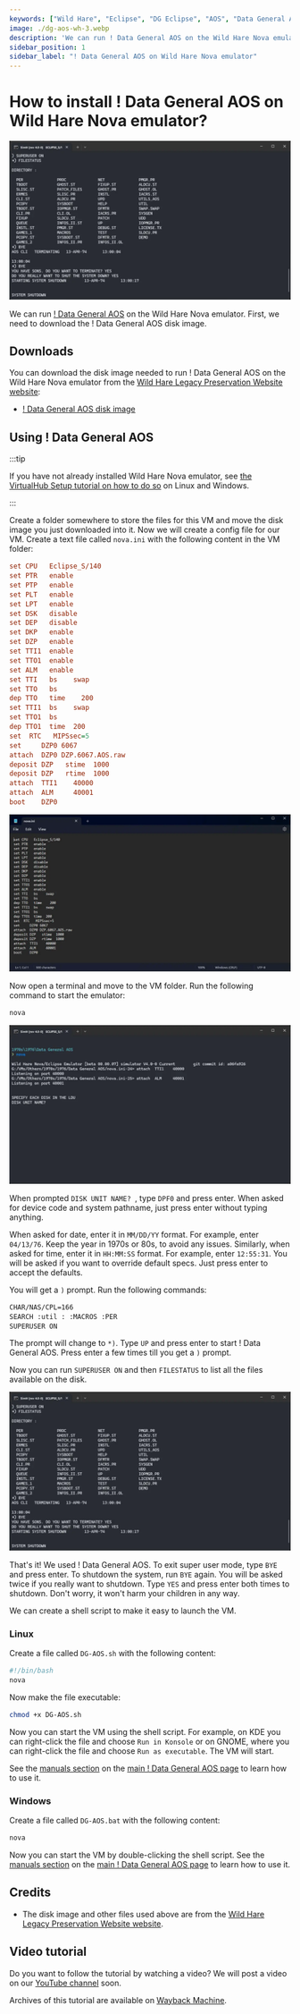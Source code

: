 ```yaml
---
keywords: ["Wild Hare", "Eclipse", "DG Eclipse", "AOS", "Data General AOS", "Data General Eclipse", "Data General", 1970s, 1976]
image: ./dg-aos-wh-3.webp
description: 'We can run ! Data General AOS on the Wild Hare Nova emulator. First, we need to download the ! Data General AOS disk image. You can download the disk image needed to run ! Data General AOS on the Wild Hare Nova emulator from the Wild Hare Legacy Preservation Website website:'
sidebar_position: 1
sidebar_label: "! Data General AOS on Wild Hare Nova emulator"
---
```


# How to install ! Data General AOS on Wild Hare Nova emulator?

![Wild Hare Nova emulator with ! Data General AOS](./dg-aos-wh-3.webp)

We can run [! Data General AOS](/1970s/1976/dg-aos) on the Wild Hare Nova emulator. First, we need to download the ! Data General AOS disk image.

## Downloads

You can download the disk image needed to run ! Data General AOS on the Wild Hare Nova emulator from the [Wild Hare Legacy Preservation Website website](http://www.novasareforever.org/):

- [! Data General AOS disk image](http://www.novasareforever.org/archive/public/wh/simh/disks/DZP.6067.AOS.raw)

## Using ! Data General AOS

:::tip

If you have not already installed Wild Hare Nova emulator, see [the VirtualHub Setup tutorial on how to do so](https://setup.virtualhub.eu.org/wh-nova/) on Linux and Windows.

:::

Create a folder somewhere to store the files for this VM and move the disk image you just downloaded into it. Now we will create a config file for our VM. Create a text file called `nova.ini` with the following content in the VM folder:

```ini
set CPU   Eclipse_S/140
set PTR   enable
set PTP   enable
set PLT   enable
set LPT   enable
set DSK   disable
set DEP   disable
set DKP   enable
set DZP   enable
set TTI1  enable
set TTO1  enable
set ALM   enable
set TTI   bs    swap
set TTO   bs
dep TTO   time    200
set TTI1  bs    swap
set TTO1  bs
dep TTO1  time  200
set  RTC   MIPSsec=5
set     DZP0 6067
attach  DZP0 DZP.6067.AOS.raw
deposit DZP   stime  1000
deposit DZP   rtime  1000
attach  TTI1    40000
attach  ALM     40001
boot    DZP0
```

![nova.ini](./dg-aos-wh-1.webp)

Now open a terminal and move to the VM folder. Run the following command to start the emulator:

```bash
nova
```

![nova](./dg-aos-wh-2.webp)

When prompted `DISK UNIT NAME? `, type `DPF0` and press enter. When asked for device code and system pathname, just press enter without typing anything.

When asked for date, enter it in `MM/DD/YY` format. For example, enter `04/13/76`. Keep the year in 1970s or 80s, to avoid any issues. Similarly, when asked for time, enter it in `HH:MM:SS` format. For example, enter `12:55:31`. You will be asked if you want to override default specs. Just press enter to accept the defaults.

You will get a `)` prompt. Run the following commands:

```bash
CHAR/NAS/CPL=166
SEARCH :util : :MACROS :PER
SUPERUSER ON
```

The prompt will change to `*)`. Type `UP` and press enter to start ! Data General AOS. Press enter a few times till you get a `)` prompt.

Now you can run `SUPERUSER ON` and then `FILESTATUS` to list all the files available on the disk.

![List of files in ! Data General AOS](./dg-aos-wh-3.webp)

That's it! We used ! Data General AOS. To exit super user mode, type `BYE` and press enter. To shutdown the system, run `BYE` again. You will be asked twice if you really want to shutdown. Type `YES` and press enter both times to shutdown. Don't worry, it won't harm your children in any way.

We can create a shell script to make it easy to launch the VM.

### Linux

Create a file called `DG-AOS.sh` with the following content:

```bash
#!/bin/bash
nova
```

Now make the file executable:

```bash
chmod +x DG-AOS.sh
```

Now you can start the VM using the shell script. For example, on KDE you can right-click the file and choose `Run in Konsole` or on GNOME, where you can right-click the file and choose `Run as executable`. The VM will start.

See the [manuals section](/1970s/1976/dg-aos/#manuals) on the [main ! Data General AOS page](/1970s/1976/dg-aos/) to learn how to use it.

### Windows

Create a file called `DG-AOS.bat` with the following content:

```bash
nova
```

Now you can start the VM by double-clicking the shell script. See the [manuals section](/1970s/1976/dg-aos/#manuals) on the [main ! Data General AOS page](/1970s/1976/dg-aos/) to learn how to use it.

## Credits

- The disk image and other files used above are from the [Wild Hare Legacy Preservation Website website](http://www.novasareforever.org/).

## Video tutorial

Do you want to follow the tutorial by watching a video? We will post a video on our [YouTube channel](https://www.youtube.com/@virtua1hub) soon.

Archives of this tutorial are available on [Wayback Machine](https://web.archive.org/web/*/https://virtualhub.eu.org/1970s/1976/dg-aos/wh/).
